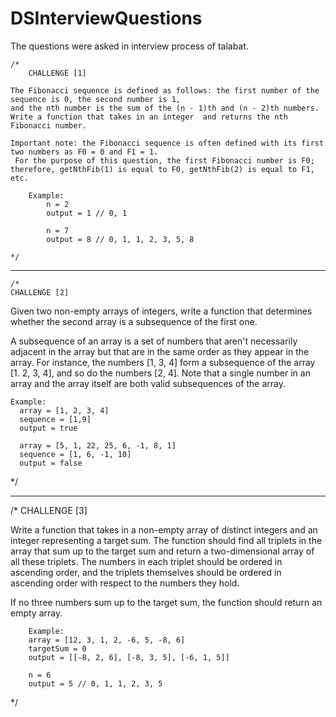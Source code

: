 # DSInterviewQuestions
The questions were asked in interview process of talabat.

    /*
        CHALLENGE [1]

    The Fibonacci sequence is defined as follows: the first number of the sequence is 0, the second number is 1,
    and the nth number is the sum of the (n - 1)th and (n - 2)th numbers. Write a function that takes in an integer  and returns the nth Fibonacci number.

    Important note: the Fibonacci sequence is often defined with its first two numbers as F0 = 0 and F1 = 1.
     For the purpose of this question, the first Fibonacci number is F0; therefore, getNthFib(1) is equal to F0, getNthFib(2) is equal to F1, etc.

        Example:
            n = 2
            output = 1 // 0, 1

            n = 7
            output = 8 // 0, 1, 1, 2, 3, 5, 8

    */

-------------------------------------------------------------------------------------------------------------------------------

    /*
    CHALLENGE [2]

  Given two non-empty arrays of integers, write a function that determines
  whether the second array is a subsequence of the first one.

  A subsequence of an array is a set of numbers that aren't necessarily adjacent
  in the array but that are in the same order as they appear in the array. For
  instance, the numbers [1, 3, 4] form a subsequence of the array [1. 2, 3, 4], and so do the numbers [2, 4]. Note
  that a single number in an array and the array itself are both valid subsequences of the array.

    Example:
      array = [1, 2, 3, 4]
      sequence = [1,9]
      output = true

      array = [5, 1, 22, 25, 6, -1, 8, 1]
      sequence = [1, 6, -1, 10]
      output = false
*/

-------------------------------------------------------------------------------------------------------------------------------
/*
    CHALLENGE [3]

 Write a function that takes in a non-empty array of distinct integers and an integer representing a target sum.
 The function should find all triplets in the array that sum up to the target sum and return a two-dimensional array of all these triplets. The numbers in each triplet should be ordered in ascending order,
 and the triplets themselves should be ordered in ascending order with respect to the numbers they hold.

If no three numbers sum up to the target sum, the function should return an empty array.

        Example:
        array = [12, 3, 1, 2, -6, 5, -8, 6]
        targetSum = 0
        output = [[-8, 2, 6], [-8, 3, 5], [-6, 1, 5]]

        n = 6
        output = 5 // 0, 1, 1, 2, 3, 5
*/
